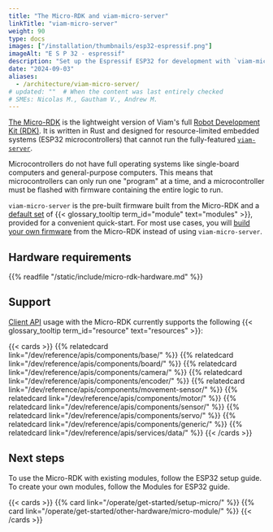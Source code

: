 ```yaml
---
title: "The Micro-RDK and viam-micro-server"
linkTitle: "viam-micro-server"
weight: 90
type: docs
images: ["/installation/thumbnails/esp32-espressif.png"]
imageAlt: "E S P 32 - espressif"
description: "Set up the Espressif ESP32 for development with `viam-micro-server`."
date: "2024-09-03"
aliases:
  - /architecture/viam-micro-server/
# updated: ""  # When the content was last entirely checked
# SMEs: Nicolas M., Gautham V., Andrew M.
---
```


[The Micro-RDK](https://github.com/viamrobotics/micro-rdk/) is the lightweight version of Viam's full [Robot Development Kit (RDK)](https://github.com/viamrobotics/rdk/tree/main).
It is written in Rust and designed for resource-limited embedded systems (ESP32 microcontrollers) that cannot run the fully-featured [`viam-server`](/operate/reference/viam-server/).

Microcontrollers do not have full operating systems like single-board computers and general-purpose computers.
This means that microcontrollers can only run one "program" at a time, and a microcontroller must be flashed with firmware containing the entire logic to run.

`viam-micro-server` is the pre-built firmware built from the Micro-RDK and a [default set](/operate/get-started/setup-micro/#about-esp32-microcontroller-setup) of {{< glossary_tooltip term_id="module" text="modules" >}}, provided for a convenient quick-start.
For most use cases, you will [build your own firmware](/operate/get-started/setup-micro/#build-and-flash-custom-firmware) from the Micro-RDK instead of using `viam-micro-server`.

## Hardware requirements

{{% readfile "/static/include/micro-rdk-hardware.md" %}}

## Support

[Client API](/dev/reference/apis/) usage with the Micro-RDK currently supports the following {{< glossary_tooltip term_id="resource" text="resources" >}}:

{{< cards >}}
{{% relatedcard link="/dev/reference/apis/components/base/" %}}
{{% relatedcard link="/dev/reference/apis/components/board/" %}}
{{% relatedcard link="/dev/reference/apis/components/camera/" %}}
{{% relatedcard link="/dev/reference/apis/components/encoder/" %}}
{{% relatedcard link="/dev/reference/apis/components/movement-sensor/" %}}
{{% relatedcard link="/dev/reference/apis/components/motor/" %}}
{{% relatedcard link="/dev/reference/apis/components/sensor/" %}}
{{% relatedcard link="/dev/reference/apis/components/servo/" %}}
{{% relatedcard link="/dev/reference/apis/components/generic/" %}}
{{% relatedcard link="/dev/reference/apis/services/data/" %}}
{{< /cards >}}

## Next steps

To use the Micro-RDK with existing modules, follow the ESP32 setup guide.
To create your own modules, follow the Modules for ESP32 guide.

{{< cards >}}
{{% card link="/operate/get-started/setup-micro/" %}}
{{% card link="/operate/get-started/other-hardware/micro-module/" %}}
{{< /cards >}}
